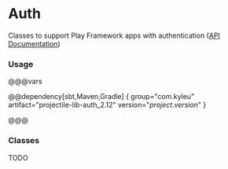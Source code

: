 # Auth

Classes to support Play Framework apps with authentication ([API Documentation](../api/projectile-lib-auth/com/kyleu/projectile/index.html))

### Usage

@@@vars

@@dependency[sbt,Maven,Gradle] {
  group="com.kyleu"
  artifact="projectile-lib-auth_2.12"
  version="$project.version$"
}

@@@

### Classes

TODO
